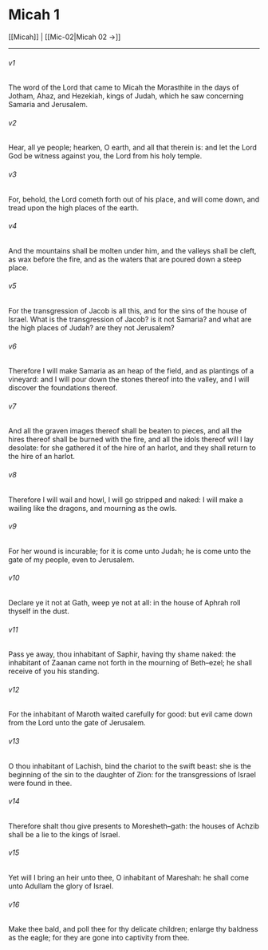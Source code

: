 # Micah 1

[[Micah]] | [[Mic-02|Micah 02 →]]
***

###### v1
The word of the Lord that came to Micah the Morasthite in the days of Jotham, Ahaz, and Hezekiah, kings of Judah, which he saw concerning Samaria and Jerusalem.
###### v2
Hear, all ye people; hearken, O earth, and all that therein is: and let the Lord God be witness against you, the Lord from his holy temple.
###### v3
For, behold, the Lord cometh forth out of his place, and will come down, and tread upon the high places of the earth.
###### v4
And the mountains shall be molten under him, and the valleys shall be cleft, as wax before the fire, and as the waters that are poured down a steep place.
###### v5
For the transgression of Jacob is all this, and for the sins of the house of Israel. What is the transgression of Jacob? is it not Samaria? and what are the high places of Judah? are they not Jerusalem?
###### v6
Therefore I will make Samaria as an heap of the field, and as plantings of a vineyard: and I will pour down the stones thereof into the valley, and I will discover the foundations thereof.
###### v7
And all the graven images thereof shall be beaten to pieces, and all the hires thereof shall be burned with the fire, and all the idols thereof will I lay desolate: for she gathered it of the hire of an harlot, and they shall return to the hire of an harlot.
###### v8
Therefore I will wail and howl, I will go stripped and naked: I will make a wailing like the dragons, and mourning as the owls.
###### v9
For her wound is incurable; for it is come unto Judah; he is come unto the gate of my people, even to Jerusalem.
###### v10
Declare ye it not at Gath, weep ye not at all: in the house of Aphrah roll thyself in the dust.
###### v11
Pass ye away, thou inhabitant of Saphir, having thy shame naked: the inhabitant of Zaanan came not forth in the mourning of Beth–ezel; he shall receive of you his standing.
###### v12
For the inhabitant of Maroth waited carefully for good: but evil came down from the Lord unto the gate of Jerusalem.
###### v13
O thou inhabitant of Lachish, bind the chariot to the swift beast: she is the beginning of the sin to the daughter of Zion: for the transgressions of Israel were found in thee.
###### v14
Therefore shalt thou give presents to Moresheth–gath: the houses of Achzib shall be a lie to the kings of Israel.
###### v15
Yet will I bring an heir unto thee, O inhabitant of Mareshah: he shall come unto Adullam the glory of Israel.
###### v16
Make thee bald, and poll thee for thy delicate children; enlarge thy baldness as the eagle; for they are gone into captivity from thee. 
